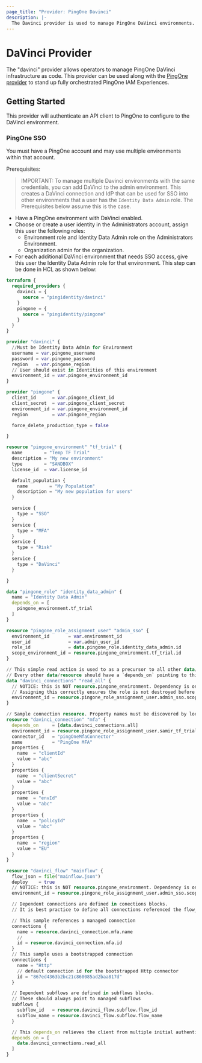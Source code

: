 ```yaml
---
page_title: "Provider: PingOne Davinci"
description: |-
  The Davinci provider is used to manage PingOne DaVinci environments.
---
```


# DaVinci Provider

The "davinci" provider allows operators to manage PingOne DaVinci infrastructure
as code. This provider can be used along with the [PingOne provider](https://registry.terraform.io/providers/pingidentity/pingone/latest/docs)
to stand up fully orchestrated PingOne IAM Experiences.

## Getting Started

This provider will authenticate an API client to PingOne to configure to the DaVinci environment.

### PingOne SSO

You must have a PingOne account and may use multiple environments within that account.

Prerequisites:

> IMPORTANT: To manage multiple Davinci environments with the same credentials, you can add DaVinci to the admin environment. This creates a DaVinci connection and IdP that can be used for SSO into other environments that a user has the `Identity Data Admin` role. The Prerequisites below assume this is the case.

- Have a PingOne environment with DaVinci enabled. 
- Choose or create a user identity in the Administrators account, 
  assign this user the following roles:
    - Environment role and Identity Data Admin role on the Administrators Environment.
    - Organization admin for the organization.
- For each additional DaVinci environment that needs SSO access,
  give this user the Identity Data Admin role for that environment.
  This step can be done in HCL as shown below:

```terraform
terraform {
  required_providers {
    davinci = {
      source = "pingidentity/davinci"
    }
    pingone = {
      source = "pingidentity/pingone"
    }
  }
}

provider "davinci" {
  //Must be Identity Data Admin for Environment
  username = var.pingone_username
  password = var.pingone_password
  region   = var.pingone_region
  // User should exist in Identities of this environment
  environment_id = var.pingone_environment_id
}

provider "pingone" {
  client_id      = var.pingone_client_id
  client_secret  = var.pingone_client_secret
  environment_id = var.pingone_environment_id
  region         = var.pingone_region

  force_delete_production_type = false

}

resource "pingone_environment" "tf_trial" {
  name        = "Temp TF Trial"
  description = "My new environment"
  type        = "SANDBOX"
  license_id  = var.license_id

  default_population {
    name        = "My Population"
    description = "My new population for users"
  }

  service {
    type = "SSO"
  }
  service {
    type = "MFA"
  }
  service {
    type = "Risk"
  }
  service {
    type = "DaVinci"
  }

}

data "pingone_role" "identity_data_admin" {
  name = "Identity Data Admin"
  depends_on = [
    pingone_environment.tf_trial
  ]
}

resource "pingone_role_assignment_user" "admin_sso" {
  environment_id       = var.environment_id
  user_id              = var.admin_user_id
  role_id              = data.pingone_role.identity_data_admin.id
  scope_environment_id = resource.pingone_environment.tf_trial.id
}

// This simple read action is used to as a precursor to all other data/resources
// Every other data/resource should have a `depends_on` pointing to this read action
data "davinci_connections" "read_all" {
  // NOTICE: this is NOT resource.pingone_environment. Dependency is on the role assignment, not environment.
  // Assigning this correctly ensures the role is not destroyed before davinci resources.
  environment_id = resource.pingone_role_assignment_user.admin_sso.scope_environment_id
}

// Sample connection resource. Property names must be discovered by looking at API read response
resource "davinci_connection" "mfa" {
  depends_on     = [data.davinci_connections.all]
  environment_id = resource.pingone_role_assignment_user.samir_tf_trial.scope_environment_id
  connector_id   = "pingOneMfaConnector"
  name           = "PingOne MFA"
  properties {
    name  = "clientId"
    value = "abc"
  }
  properties {
    name  = "clientSecret"
    value = "abc"
  }
  properties {
    name  = "envId"
    value = "abc"
  }
  properties {
    name  = "policyId"
    value = "abc"
  }
  properties {
    name  = "region"
    value = "EU"
  }
}

resource "davinci_flow" "mainflow" {
  flow_json = file("mainflow.json")
  deploy    = true
  // NOTICE: this is NOT resource.pingone_environment. Dependency is on the role assignment, not environment.
  environment_id = resource.pingone_role_assignment_user.admin_sso.scope_environment_id

  // Dependent connections are defined in conections blocks. 
  // It is best practice to define all connections referenced the flow_json. This prevents a mismatch between the flow_json and the connections

  // This sample references a managed connection
  connections {
    name = resource.davinci_connection.mfa.name
    // 
    id = resource.davinci_connection.mfa.id
  }
  // This sample uses a bootstrapped connection
  connections {
    name = "Http"
    // default connection id for the bootstrapped Http connector
    id = "867ed4363b2bc21c860085ad2baa817d"
  }

  // Dependent subflows are defined in subflows blocks.
  // These should always point to managed subflows
  subflows {
    subflow_id   = resource.davinci_flow.subflow.flow_id
    subflow_name = resource.davinci_flow.subflow.flow_name
  }

  // This depends_on relieves the client from multiple initial authentication attempts
  depends_on = [
    data.davinci_connections.read_all
  ]
}
```
